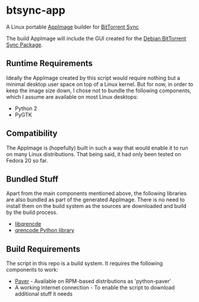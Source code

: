 btsync-app
==========

A Linux portable [AppImage][1] builder for [BitTorrent Sync][2]

The build AppImage will include the GUI created for the 
[Debian BitTorrent Sync Package][3].

[1]: https://github.com/probonopd/appimagekit
[2]: http://www.getsync.com
[3]: https://github.com/tuxpoldo/btsync-deb

## Runtime Requirements

Ideally the AppImage created by this script would require nothing but a minimal
desktop user space on top of a Linux kernel. But for now, in order to keep the
image size down, I chose not to bundle the following components, which I assume
are available on most Linux desktops:

- Python 2
- PyGTK

## Compatibility

The AppImage is (hopefully) built in such a way that would enable it to run on
many Linux distributions. That being said, it had only been tested on Fedora 20
so far.

## Bundled Stuff

Apart from the main components mentioned above, the following libraries are also
bundled as part of the generated AppImage. There is no need to install them on
the build system as the sources are downloaded and build by the build process.

- [libqrencde](http://fukuchi.org/works/qrencode/)
- [qrencode Python library](https://pypi.python.org/pypi/qrencode)

## Build Requirements

The script in this repo is a build system. It requires the following components
to work:

- [Paver](https://pythonhosted.org/Paver/) - Available on RPM-based
  distributions as 'python-paver'
- A working internet connection - To enable the script to download additional
  stuff it needs 

